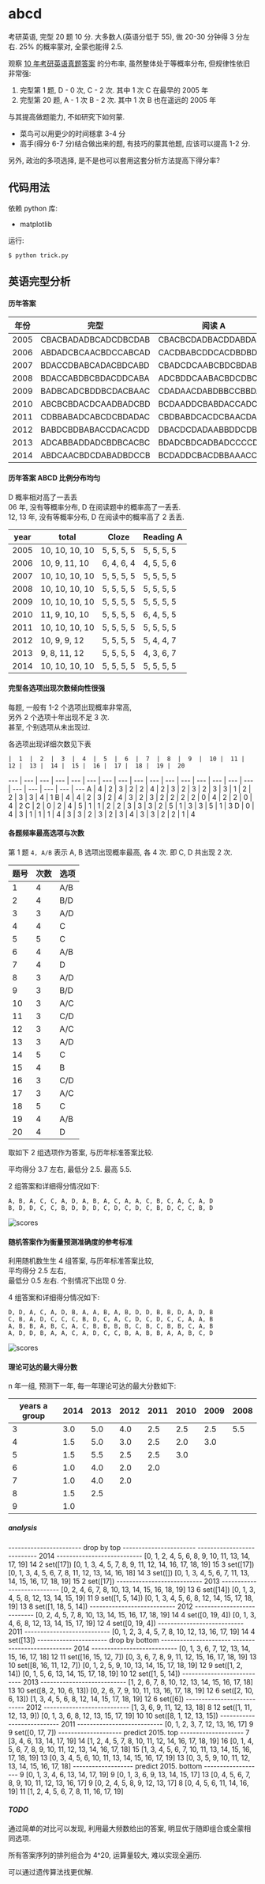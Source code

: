 abcd
====

考研英语, 完型 20 题 10 分. 大多数人(英语分低于 55), 做 20-30 分钟得 3 分左右.
25% 的概率蒙对, 全蒙也能得 2.5.

观察 [10 年考研英语真题答案](https://github.com/JackonYang/abcd/blob/master/data/data.txt)
的分布率, 虽然整体处于等概率分布, 但规律性依旧非常强:

1. 完型第 1 题, D - 0 次, C - 2 次. 其中 1 次 C 在最早的 2005 年
2. 完型第 20 题,  A - 1 次 B - 2 次. 其中 1 次 B 也在遥远的 2005 年

与其提高做题能力, 不如研究下如何蒙.

- 菜鸟可以用更少的时间穩拿 3-4 分
- 高手(得分 6-7 分)结合做出来的题, 有技巧的蒙其他题, 应该可以提高 1-2 分.

另外, 政治的多项选择, 是不是也可以套用这套分析方法提高下得分率?

代码用法
--------

依赖 python 库:

- matplotlib

运行:

```shell
$ python trick.py
```

英语完型分析
------------

#### 历年答案

年份 | 完型 | 阅读 A | 阅读 B
---- | ---- | ------ | ------
2005 | CBACBADADBCADCDBCDAB | CBACBCDADBACDDABDABC | ECGFB
2006 | ABDADCBCAACBDCCABCAD | CACDBABCDDCACDBDBDBA | CABFD
2007 | BDACCDBABCADACBDCABD | CBADCDCAABCBDCBDABAD | FDBCE
2008 | BDACCABDBCBDACDDCABA | ADCBDDCAABACBDCDBCAB | DGACE
2009 | BADBCADCBDDBCDACBAAC | CDADAACDABDBBCCBBDAC | CEABG
2010 | ABCBCBDACDCAADBADCBD | BCDAADDCBABDACCADCBA | BFDGA
2011 | CDBBABADCABCDCBDADAC | CBDBABDCACDCBAACDADB | BDACF
2012 | BABDCBDBABACCDACACDD | DBACDCDADAABBDDCDBCA | CDAFG
2013 | ADCABBADDADCBDBCACBC | BDADCBDCADBADCCCCDAD | EFBGC
2014 | ABDCAACBDCDABADBDCCB | BCDADDCBACDBBAAACCDB | CFGDB

#### 历年答案 ABCD 比例分布均匀

D 概率相对高了一丢丢  
06 年, 没有等概率分布, D 在阅读题中的概率高了一丢丢.  
12, 13 年, 没有等概率分布, D 在阅读中的概率高了 2 丢丢.

year | total | Cloze | Reading A
---- | ----- | ----- | ---------
2005 | 10, 10, 10, 10 | 5, 5, 5, 5 | 5, 5, 5, 5
2006 | 10, 9, 11, 10 | 6, 4, 6, 4 | 4, 5, 5, 6
2007 | 10, 10, 10, 10 | 5, 5, 5, 5 | 5, 5, 5, 5
2008 | 10, 10, 10, 10 | 5, 5, 5, 5 | 5, 5, 5, 5
2009 | 10, 10, 10, 10 | 5, 5, 5, 5 | 5, 5, 5, 5
2010 | 11, 9, 10, 10 | 5, 5, 5, 5 | 6, 4, 5, 5
2011 | 10, 10, 10, 10 | 5, 5, 5, 5 | 5, 5, 5, 5
2012 | 10, 9, 9, 12 | 5, 5, 5, 5 | 5, 4, 4, 7
2013 | 9, 8, 11, 12 | 5, 5, 5, 5 | 4, 3, 6, 7
2014 | 10, 10, 10, 10 | 5, 5, 5, 5 | 5, 5, 5, 5

#### 完型各选项出现次数倾向性很强

每题, 一般有 1-2 个选项出现概率非常高,  
另外 2 个选项十年出现不足 3 次.  
甚至, 个别选项从未出现过.

各选项出现详细次数见下表

    |  1  |  2  |  3  |  4  |  5  |  6  |  7  |  8  |  9  |  10 |  11 |  12 |  13 |  14 |  15 |  16 |  17 |  18 |  19 |  20
--- | --- | --- | --- | --- | --- | --- | --- | --- | --- | --- | --- | --- | --- | --- | --- | --- | --- | --- | --- | --- 
A | 4 | 2 | 3 | 2 | 2 | 4 | 2 | 3 | 2 | 3 | 2 | 3 | 3 | 1 | 2 | 2 | 3 | 3 | 4 | 1
B | 4 | 4 | 2 | 3 | 2 | 4 | 3 | 2 | 3 | 2 | 2 | 2 | 2 | 0 | 4 | 2 | 2 | 0 | 4 | 2
C | 2 | 0 | 2 | 4 | 5 | 1 | 1 | 2 | 2 | 3 | 3 | 3 | 2 | 5 | 1 | 3 | 3 | 5 | 1 | 3
D | 0 | 4 | 3 | 1 | 1 | 1 | 4 | 3 | 3 | 2 | 3 | 2 | 3 | 4 | 3 | 3 | 2 | 2 | 1 | 4

#### 各题频率最高选项与次数

第 1 题 `4, A/B` 表示 A, B 选项出现概率最高, 各 4 次. 即 C, D 共出现 2 次.

题号 | 次数 | 选项
---- | ---- | ----
1 | 4 | A/B
2 | 4 | B/D
3 | 3 | A/D
4 | 4 | C
5 | 5 | C
6 | 4 | A/B
7 | 4 | D
8 | 3 | A/D
9 | 3 | B/D
10 | 3 | A/C
11 | 3 | C/D
12 | 3 | A/C
13 | 3 | A/D
14 | 5 | C
15 | 4 | B
16 | 3 | C/D
17 | 3 | A/C
18 | 5 | C
19 | 4 | A/B
20 | 4 | D

取如下 2 组选项作为答案, 与历年标准答案比较.

平均得分 3.7 左右,
最低分 2.5.
最高 5.5.

2 组答案和详细得分情况如下:

```shell
A, B, A, C, C, A, D, A, B, A, C, A, A, C, B, C, A, C, A, D
B, D, D, C, C, B, D, D, D, C, D, C, D, C, B, D, C, C, B, D
```

![scores](figures/predict_by_most_freq_total.png "top freq scores")


#### 随机答案作为衡量预测准确度的参考标准

利用随机数生生 4 组答案, 与历年标准答案比较,  
平均得分 2.5 左右,  
最低分 0.5 左右. 个别情况下出现 0 分.

4 组答案和详细得分情况如下:

```shell
D, D, A, C, A, D, B, A, A, B, A, B, D, D, B, B, D, A, D, B
C, B, A, D, C, C, C, B, D, C, A, C, D, C, D, C, C, A, A, B
A, B, B, A, B, C, A, C, B, B, B, B, C, B, C, B, B, C, A, B
A, D, D, B, A, A, C, A, D, C, C, B, A, B, B, A, A, B, C, D
```

![scores](figures/predict_by_random.png "random scores")


#### 理论可达的最大得分数

n 年一组, 预测下一年, 每一年理论可达的最大分数如下:

years a group | 2014 | 2013 | 2012 | 2011 | 2010 | 2009 | 2008
------------- | ---- | ---- | ---- | ---- | ---- | ---- | ----
3 | 3.0 | 5.0 | 4.0 | 2.5 | 2.5 | 2.5 | 5.5
4 | 1.5 | 5.0 | 3.0 | 2.5 | 2.0 | 3.0 |
5 | 1.5 | 5.5 | 2.5 | 2.5 | 3.0 |     |
6 | 1.0 | 4.0 | 2.0 | 2.0 |     |     |
7 | 1.0 | 4.0 | 2.0 |     |     |     |
8 | 1.5 | 2.5 |     |     |     |     |
9 | 1.0 |     |     |     |     |     |

##### analysis

----------------------- drop by top -----------------------
--------------------------- 2014 ---------------------------
[0, 1, 2, 4, 5, 6, 8, 9, 10, 11, 13, 14, 17, 19]
14 2 set([17])
[0, 1, 3, 4, 5, 7, 8, 9, 11, 12, 14, 16, 17, 18, 19]
15 3 set([17])
[0, 1, 3, 4, 5, 6, 7, 8, 11, 12, 13, 14, 16, 18]
14 3 set([])
[0, 1, 3, 4, 5, 6, 7, 11, 13, 14, 15, 16, 17, 18, 19]
15 2 set([17])
--------------------------- 2013 ---------------------------
[0, 2, 4, 6, 7, 8, 10, 13, 14, 15, 16, 18, 19]
13 6 set([14])
[0, 1, 3, 4, 5, 8, 12, 13, 14, 15, 19]
11 9 set([1, 5, 14])
[0, 1, 3, 4, 5, 6, 8, 12, 14, 15, 17, 18, 19]
13 8 set([1, 18, 5, 14])
--------------------------- 2012 ---------------------------
[0, 2, 4, 5, 7, 8, 10, 13, 14, 15, 16, 17, 18, 19]
14 4 set([0, 19, 4])
[0, 1, 3, 4, 6, 8, 12, 13, 14, 15, 17, 19]
12 4 set([0, 19, 4])
--------------------------- 2011 ---------------------------
[0, 1, 2, 3, 4, 5, 7, 8, 10, 12, 13, 16, 17, 19]
14 4 set([13])
---------------------- drop by bottom ----------------------
--------------------------- 2014 ---------------------------
[0, 1, 3, 6, 7, 12, 13, 14, 15, 16, 17, 18]
12 11 set([16, 15, 12, 7])
[0, 3, 6, 7, 8, 9, 11, 12, 15, 16, 17, 18, 19]
13 10 set([8, 16, 11, 12, 7])
[0, 1, 2, 5, 9, 10, 13, 14, 15, 17, 18, 19]
12 9 set([1, 2, 14])
[0, 1, 5, 6, 13, 14, 15, 17, 18, 19]
10 12 set([1, 5, 14])
--------------------------- 2013 ---------------------------
[1, 2, 6, 7, 8, 10, 12, 13, 14, 15, 16, 17, 18]
13 10 set([8, 2, 10, 6, 13])
[0, 2, 6, 7, 9, 10, 11, 13, 16, 17, 18, 19]
12 6 set([2, 10, 6, 13])
[1, 3, 4, 5, 6, 8, 12, 14, 15, 17, 18, 19]
12 6 set([6])
--------------------------- 2012 ---------------------------
[1, 3, 6, 9, 11, 12, 13, 18]
8 12 set([1, 11, 12, 13, 9])
[0, 1, 3, 6, 8, 12, 13, 15, 17, 19]
10 10 set([8, 1, 12, 13, 15])
--------------------------- 2011 ---------------------------
[0, 1, 2, 3, 7, 12, 13, 16, 17]
9 9 set([0, 17, 7])
-------------------- predict 2015. top --------------------
7 [3, 4, 6, 13, 14, 17, 19]
14 [1, 2, 4, 5, 7, 8, 10, 11, 12, 14, 16, 17, 18, 19]
16 [0, 1, 4, 5, 6, 7, 8, 9, 10, 11, 12, 13, 14, 16, 17, 18]
15 [1, 3, 4, 5, 6, 7, 10, 11, 13, 14, 15, 16, 17, 18, 19]
13 [0, 3, 4, 5, 6, 10, 11, 13, 14, 15, 16, 17, 19]
13 [0, 3, 5, 9, 10, 11, 12, 13, 14, 15, 16, 17, 18]
------------------- predict 2015. bottom -------------------
9 [0, 1, 3, 4, 6, 13, 14, 17, 19]
9 [0, 1, 3, 6, 9, 13, 14, 15, 17]
13 [0, 4, 5, 6, 7, 8, 9, 10, 11, 12, 13, 16, 17]
9 [0, 2, 4, 5, 8, 9, 12, 13, 17]
8 [0, 4, 5, 6, 11, 14, 16, 19]
11 [1, 2, 4, 5, 6, 7, 8, 11, 16, 17, 19]


#### _TODO_

通过简单的对比可以发现,
利用最大频数给出的答案, 明显优于随即组合或全蒙相同选项.

所有答案序列的排列组合为 4^20, 运算量较大, 难以实现全遍历.

可以通过遗传算法找更优解.
